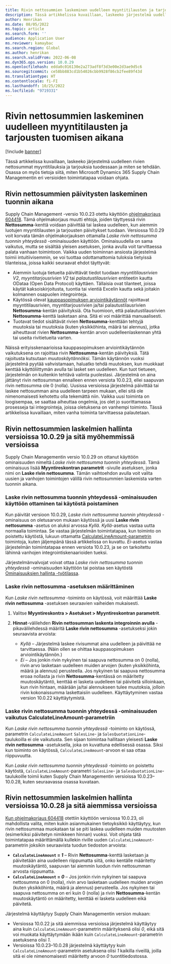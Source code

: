 ```yaml
---
title: Rivin nettosummien laskeminen uudelleen myyntitilausten ja tarjousten tuomisen aikana
description: Tässä artikkelissa kuvaillaan, laskeeko järjestelmä uudelleen rivien nettosummat myyntitilauksia ja tarjouksia tuodessaan ja miten se tehdään. Osassa on myös tietoja siitä, miten Microsoft Dynamics 365 Supply Chain Managementin eri versioiden toimintatapaa voidaan ohjata.
author: Henrikan
ms.date: 08/05/2022
ms.topic: article
ms.search.form: ''
audience: Application User
ms.reviewer: kamaybac
ms.search.region: Global
ms.author: henrikan
ms.search.validFrom: 2022-06-08
ms.dyn365.ops.version: 10.0.29
ms.openlocfilehash: edda0c016130e2a273adf8f3d3e00e2d3ae9d5c6
ms.sourcegitcommit: ce58bb883cd1b54026cbb9928f86cb2fee89f43d
ms.translationtype: HT
ms.contentlocale: fi-FI
ms.lasthandoff: 10/25/2022
ms.locfileid: "9719331"
---
```

# <a name="recalculate-line-net-amounts-when-importing-sales-orders-and-quotations"></a>Rivin nettosummien laskeminen uudelleen myyntitilausten ja tarjousten tuomisen aikana

[!include [banner](../includes/banner.md)]

Tässä artikkelissa kuvaillaan, laskeeko järjestelmä uudelleen rivien nettosummat myyntitilauksia ja tarjouksia tuodessaan ja miten se tehdään. Osassa on myös tietoja siitä, miten Microsoft Dynamics 365 Supply Chain Managementin eri versioiden toimintatapaa voidaan ohjata.

## <a name="how-updates-to-net-line-amounts-are-calculated-on-import"></a>Rivin nettosummien päivitysten laskeminen tuonnin aikana

Supply Chain Management -versio 10.0.23 otettu käyttöön [ohjelmakorjaus 604418](https://fix.lcs.dynamics.com/issue/results/?q=604418). Tämä ohjelmakorjaus muutti ehtoja, joiden täyttyessä rivin **Nettosumma**-kenttä voidaan päivittää tai laskea uudelleen, kun aiemmin luotujen myyntitilausten ja tarjousten päivitykset tuodaan. Versiossa 10.0.29 voit korvata tämän ohjelmakorjauksen ottamalla *Laske rivin nettosumma tuonnin yhteydessä* -ominaisuuden käyttöön. Ominaisuudella on sama vaikutus, mutta se sisältää yleisen asetuksen, jonka avulla voit tarvittaessa palata vanhaan toimintoon. Vaikka uuden toiminnan ansiosta järjestelmä toimii intuitiivisemmin, se voi tuottaa odottamattomia tuloksia tietyissä tilanteissa, joissa kaikki seuraavat ehdot täyttyvät:

- Aiemmin luotuja tietueita päivittävät tiedot tuodaan *myyntitilausrivien V2*, *myyntitarjousrivien V2* tai *palautustilausrivien* entiteetin kautta ODataa (Open Data Protocol) käyttäen. Tällaisia ovat tilanteet, joissa käytät kaksoiskirjoitusta, tuontia tai vientiä Excelin kautta sekä joitakin kolmannen osapuolen integrointeja.
- Käytössä olevat [kauppasopimuksen arviointikäytännöt](/dynamicsax-2012/appuser-itpro/trade-agreement-evaluation-policies-white-paper) rajoittavat myyntitilausrivien, myyntitarjousrivien ja/tai palautustilausrivien **Nettosumma**-kentän päivityksiä. Ota huomioon, että palautustilausrivien **Nettosumma**-kenttä lasketaan aina. Sitä ei voi määrittää manuaalisesti.
- Tuotavat tiedot sisältävät rivien **Nettosumma**-kenttään tehtyjä muutoksia tai muutoksia (kuten yksikköhinta, määrä tai alennus), jotka aiheuttavat rivien **Nettosumma**-kentän arvon uudelleenlaskennan yhtä tai useita rivitietueita varten.

Näissä erityisskenaarioissa kauppasopimuksen arviointikäytännön vaikutuksena on rajoittaa rivin **Nettosumma**-kentän päivityksiä. Tätä rajoitusta kutsutaan *muutoskäytännöksi*. Tämän käytännön vuoksi järjestelmä pyytää vahvistamaan, haluatko tehdä muutoksen, kun muokkaat kenttää käyttöliittymän avulla tai lasket sen uudelleen. Kun tuot tietueen, järjestelmän on kuitenkin tehtävä valinta puolestasi. Järjestelmä on aina jättänyt rivin nettosumman ennalleen ennen versiota 10.0.23, ellei saapuvan rivin nettosumma ole 0 (nolla). Uusissa versioissa järjestelmä päivittää tai laskee nettosumman aina uudelleen tarpeen mukaan, ellei sitä ole nimenomaisesti kehotettu olla tekemättä niin. Vaikka uusi toiminta on loogisempaa, se saattaa aiheuttaa ongelmia, jos olet jo suorittamassa prosesseja tai integrointeja, joissa oletuksena on vanhempi toiminto. Tässä artikkelissa kuvaillaan, miten vanha toiminta tarvittaessa palautetaan.

## <a name="control-calculations-of-line-net-amounts-in-versions-10029-and-later"></a>Rivin nettosummien laskelmien hallinta versioissa 10.0.29 ja sitä myöhemmissä versioissa

Supply Chain Managementin versio 10.0.29 on ottanut käyttöön ominaisuuden nimeltä *Laske rivin nettosumma tuonnin yhteydessä*. Tämä ominaisuus lisää **Myyntireskontran parametrit** -sivulle asetuksen, jonka nimi on **Laske rivin nettosumma**. Tämän vaihtoehdon avulla voit valita uusien ja vanhojen toimintojen välillä rivin nettosummien laskemista varten tuonnin aikana.

### <a name="turn-the-calculate-line-net-amount-on-import-feature-on-or-off"></a>Laske rivin nettosumma tuonnin yhteydessä -ominaisuuden käyttöön ottaminen tai käytöstä poistaminen

Kun päivität versioon 10.0.29, *Laske rivin nettosumma tuonnin yhteydessä* -ominaisuus on oletusarvon mukaan käytössä ja uusi **Laske rivin nettosumma** -asetus on aluksi arvossa *Kyllä*. *Kyllä*-asetus vastaa uutta normaalia toimintaa. Se vastaa järjestelmän toimintatapaa, kun toiminto on poistettu käytöstä, lukuun ottamatta [CalculateLineAmount-parametrin](#CalculateLineAmount) toimintoja, kuten jäljempänä tässä artikkelissa on kuvattu. *Ei*-asetus vastaa järjestelmän toimintatapaa ennen versiota 10.0.23, ja se on tarkoitettu lähinnä vanhojen integrointiskenaarioiden tueksi.

Järjestelmänvalvojat voivat ottaa *Laske rivin nettosumma tuonnin yhteydessä* -ominaisuuden käyttöön tai poistaa sen käytöstä [Ominaisuuksien hallinta -työtilassa](../../fin-ops-core/fin-ops/get-started/feature-management/feature-management-overview.md).

### <a name="set-the-calculate-line-net-amount-option"></a>Laske rivin nettosumma -asetuksen määrittäminen

Kun *Laske rivin nettosumma* -toiminto on käytössä, voit määrittää **Laske rivin nettosumma** -asetuksen seuraavien vaiheiden mukaisesti.

1. Valitse **Myyntireskontra \> Asetukset \> Myyntireskontran parametrit**.
1. **Hinnat**-välilehden **Rivin nettosumman laskenta integroinnin avulla** -pikavälilehdessä määritä **Laske rivin nettosumma** -asetukseksi jokin seuraavista arvoista:

    - *Kyllä* – Järjestelmä laskee rivisummat aina uudelleen ja päivittää ne tarvittaessa. (Näin ollen se ohittaa kauppasopimuksen arviointikäytännön.)
    - *Ei* – Jos jonkin rivin nykyinen tai saapuva nettosumma on 0 (nolla), rivin arvo lasketaan uudelleen muiden arvojen (kuten yksikköhinta, määrä ja alennus) perusteella. Jos nykyinen tai saapuva nettosumma eroaa nollasta ja rivin **Nettosumma**-kentässä on määritetty muutoskäytäntö, kenttää ei lasketa uudelleen tai päivitetä silloinkaan, kun rivin hintaan, määrään ja/tai alennukseen tulee muutoksia, jolloin rivin kokonaissumma laskettaisiin uudelleen. Käyttäytyminen vastaa version 10.0.22 käyttäytymistä.

### <a name="how-the-calculate-line-net-amount-on-import-feature-affects-the-calculatelineamount-parameter"></a><a name="CalculateLineAmount"></a>Laske rivin nettosumma tuonnin yhteydessä -ominaisuuden vaikutus CalculateLineAmount-parametriin

Kun *Laske rivin nettosumma tuonnin yhteydessä* -toiminto on käytössä, parametrin `CalculateLineAmount` `SalesLine`- ja `SalesQuotationLine`-taulukoilla ei ole vaikutusta. Sen sijaan toimintaa hallitaan yleisesti **Laske rivin nettosumma** -asetuksella, joka on kuvattuna edellisessä osassa. Siksi kun toiminto on käytössä, `CalculateLineAmount`-arvoon ei saa ottaa riippuvuutta.

Kun *Laske rivin nettosumma tuonnin yhteydessä* -toiminto on poistettu käytöstä, `CalculateLineAmount`-parametri `SalesLine`- ja `SalesQuotationLine`-taulukoille toimii kuten Supply Chain Managementin versioissa 10.0.23–10.0.28, kuten seuraavassa osassa kuvataan.

## <a name="control-line-net-amount-calculations-in-versions-10028-and-earlier"></a>Rivin nettosummien laskelmien hallinta versioissa 10.0.28 ja sitä aiemmissa versioissa

[Kun ohjelmakorjaus 604418](https://fix.lcs.dynamics.com/issue/results/?q=604418) otettiin käyttöön versiossa 10.0.23, oli mahdollista valita, miten kukin asianmukainen tietoyksikkö käyttäytyy, kun rivin nettosummaa muokataan tai se piti laskea uudelleen muiden muutosten (esimerkiksi päivitetyn nimikkeen hinnan) vuoksi. Voit ohjata tätä toimintatapaa määrittämällä kullekin riville uuden `CalculateLineAmount`-parametrin joksikin seuraavista tuodun tiedoston arvoista:

- **`CalculateLineAmount` = *1*** – Rivin **Nettosumma**-kenttä lasketaan ja päivitetään aina uudelleen riippumatta siitä, onko kentälle määritetty muutoskäytäntö, saapuvan tai aiemmin luodun rivin nettosumman arvosta riippumatta.
- **`CalculateLineAmount` = *0*** – Jos jonkin rivin nykyinen tai saapuva nettosumma on 0 (nolla), rivin arvo lasketaan uudelleen muiden arvojen (kuten yksikköhinta, määrä ja alennus) perusteella. Jos nykyinen tai saapuva nettosumma on eri kuin 0 (nolla) ja rivin **Nettosumma**-kentän muutoskäytäntö on määritetty, kenttää ei lasketa uudelleen eikä päivitetä.  

Järjestelmä käyttäytyy Supply Chain Managementin version mukaan:

- Versiossa 10.0.22 ja sitä aiemmissa versioissa järjestelmä käyttäytyy aina kuin `CalculateLineAmount`-parametrin määrityksenä olisi *0*, eikä sitä voi muokata käyttäytymään ikään kuin `CalculateLineAmount`-parametrin asetuksena olisi *1*.
- Versioissa 10.0.23–10.0.28 järjestelmä käyttäytyy kuin `CalculateLineAmount`-parametrin asetuksena olisi *1* kaikilla riveillä, joilla sitä ei ole nimenomaisesti määritetty arvoon *0* tuontitiedostossa.
